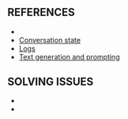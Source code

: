 #


## REFERENCES
- []()
- [Conversation state](https://platform.openai.com/docs/guides/conversation-state?api-mode=responses)
- [Logs](https://platform.openai.com/logs?api=responses)
- [Text generation and prompting](https://platform.openai.com/docs/guides/text?api-mode=responses)


## SOLVING ISSUES
- []()
- []()
